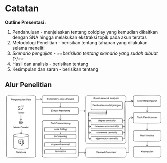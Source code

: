 # Catatan 

**Outline Presentasi :**
1. Pendahuluan - menjelaskan tentang coldplay yang kemudian dikaitkan dengan SNA hingga melakukan ekstraksi topik pada akun teratas
2. Metodologi Penelitian - berisikan tentang tahapan yang dilakukan selama meneliti
3. *Skenario pengujian - ==berisikan tentang skenario yang sudah dibuat (?)==*
4. Hasil dan analisis - berisikan tentang
5. Kesimpulan dan saran - berisikan tentang

## Alur Penelitian
![alt text](./img/alur-penelitian.png)